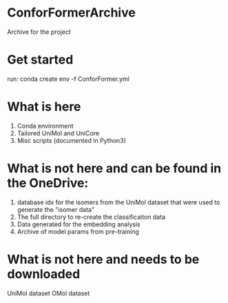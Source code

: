 # ConforFormerArchive
Archive for the project

# Get started
run:
conda create env -f ConforFormer.yml

# What is here
1. Conda environment
2. Tailored UniMol and UniCore
3. Misc scripts (documented in Python3)

# What is not here and can be found in the OneDrive:
  1. database idx for the isomers from the UniMol dataset that were used to generate the "isomer data"
  2. The full directory to re-create the classificaiton data
  3. Data generated for the embedding analysis
  4. Archive of model params from pre-training

# What is not here and needs to be downloaded
UniMol dataset
OMol dataset
